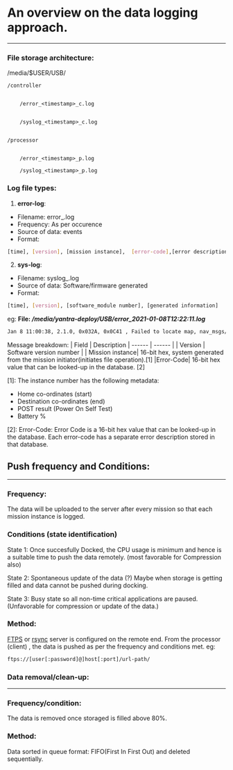 # An overview on the data logging approach.
___
### File storage architecture:  
 /media/$USER/USB/
 
	/controller
	
	
        /error_<timestamp>_c.log


        /syslog_<timestamp>_c.log


	/processor


		/error_<timestamp>_p.log
		
		/syslog_<timestamp>_p.log


### Log file types:

1.  **error-log**: 
- Filename: error_<timestamp>.log
- Frequency: As per occurence 
- Source of data: events
- Format: 

```sh
[time], [version], [mission instance],  [error-code],[error description],  [event occurence or source]
```
2. **sys-log**:
- Filename: syslog_<timestamp>.log
- Source of data: Software/firmware generated
- Format:
 ```sh
[time], [version], [software_module number], [generated information]
```
 eg: **File: */media/yantra-deploy/USB/error_2021-01-08T12:22:11.log***

```sh 
Jan 8 11:00:38, 2.1.0, 0x032A, 0x0C41 , Failed to locate map, nav_msgs/GetPlan PID: 672 
```
Message breakdown: 
| Field | Description |
 ------ | ------ |
| Version | Software version number |
| Mission instance| 16-bit hex, system generated from the mission initiator(initiates file operation).[1] 
|Error-Code|  16-bit hex value that can be looked-up in the database. [2]

[1]: The instance number has the following metadata: 
 - Home co-ordinates (start)
 - Destination co-ordinates (end)
-  POST result (Power On Self Test)
- Battery %

[2]: Error-Code: Error Code is a 16-bit hex value that can be looked-up in the database. Each error-code has a separate error description stored in that database. 


## Push frequency and Conditions: 
___
###	Frequency: 
The data will be uploaded to the server after every mission so that each mission instance is logged. 
 ### Conditions (state identification)
 State 1: Once succesfully Docked, the CPU usage is minimum and hence is a suitable time to push the data remotely. (most favorable for Compression also)

State 2: Spontaneous update of the data (?) Maybe when storage is getting filled and data cannot be pushed during docking. 

State 3: Busy state so all non-time critical applications are paused. (Unfavorable for compression or update of the data.)

### Method: 
	
[FTPS](https://en.wikipedia.org/wiki/FTPS) or [rsync](https://linux.die.net/man/1/rsync) server is configured on the remote end. 
From the processor (client) , the data is pushed as per the frequency and conditions met. 
eg: 
```sh
ftps://[user[:password]@]host[:port]/url-path/
```
	

### Data removal/clean-up:
___
### Frequency/condition: 
The data is removed once storaged is filled above 80%. 
### Method: 
Data sorted in queue format: FIFO(First In First Out) and deleted sequentially. 


